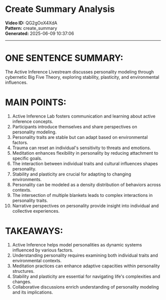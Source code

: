 # Create Summary Analysis

**Video ID:** QG2gOoX4XdA  
**Pattern:** create_summary  
**Generated:** 2025-06-09 10:37:06  

---

# ONE SENTENCE SUMMARY:
The Active Inference Livestream discusses personality modeling through cybernetic Big Five Theory, exploring stability, plasticity, and environmental influences.

# MAIN POINTS:
1. Active Inference Lab fosters communication and learning about active inference concepts.
2. Participants introduce themselves and share perspectives on personality modeling.
3. Personality traits are stable but can adapt based on environmental factors.
4. Trauma can reset an individual's sensitivity to threats and emotions.
5. Meditation enhances flexibility in personality by reducing attachment to specific goals.
6. The interaction between individual traits and cultural influences shapes personality.
7. Stability and plasticity are crucial for adapting to changing environments.
8. Personality can be modeled as a density distribution of behaviors across contexts.
9. The intersection of multiple blankets leads to complex interactions in personality traits.
10. Narrative perspectives on personality provide insight into individual and collective experiences.

# TAKEAWAYS:
1. Active Inference helps model personalities as dynamic systems influenced by various factors.
2. Understanding personality requires examining both individual traits and environmental contexts.
3. Meditation practices can enhance adaptive capacities within personality structures.
4. Stability and plasticity are essential for navigating life's complexities and changes.
5. Collaborative discussions enrich understanding of personality modeling and its implications.